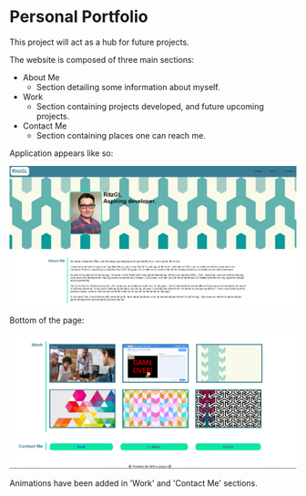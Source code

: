 # Personal Portfolio

This project will act as a hub for future projects. 

The website is composed of three main sections:
* About Me
    * Section detailing some information about myself.
* Work
    * Section containing projects developed, and future upcoming projects.
* Contact Me
    * Section containing places one can reach me. 

Application appears like so:

![application](./assets/assignment.png)

Bottom of the page: 

![application](./assets/bottom-page.png)

Animations have been added in 'Work' and 'Contact Me' sections. 
